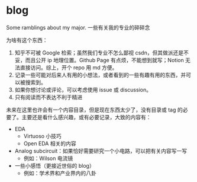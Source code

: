 # blog

Some ramblings about my major. 一些有关我的专业的碎碎念


为啥有这个东西：
1. 知乎不可被 Google 检索；虽然我们专业不怎么鄙视 csdn，但其做派还是不妥，而且公开 ip 地理位置。Github Page 有点烦，不能想到就写；Notion 无法直接访问。综上，开个 repo 用 md 方便。
2. 记录一些可能对后来人有用的小想法，或者看到的一些有趣有用的东西，并可以被搜索到。
3. 如果你想讨论或评论，可以考虑使用 issue 或 discussion。
4. 只有阅读而不表达不利于精进


未来在这里也许会有一个内容目录，但是现在东西太少了，没有目录或 tag 的必要了。主要还是看什么感兴趣，或有必要记录，大致的内容有：

- EDA
  - Virtuoso 小技巧
  - Open EDA 相关的内容
- Analog subcircuit：如果恰好需要研究一个小电路，可以把有关内容写一写
  - 例如：Wilson 电流镜
- 一些小感悟（更接近世俗的 blog）
  - 例如：学术界和产业界内的八卦
